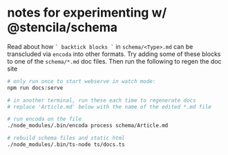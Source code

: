 # notes for experimenting w/ @stencila/schema

Read about how `` ` backtick blocks ` `` in `schema/<Type>.md` can be transcluded via `encoda` into other formats. Try adding some of these blocks to one of the `schema/*.md` doc files. Then run the following to regen the doc site

```bash
# only run once to start webserve in watch mode:
npm run docs:serve

# in another terminal, run these each time to regenerate docs
# replace 'Article.md' below with the name of the edited *.md file

# run encoda on the file
./node_modules/.bin/encoda process schema/Article.md

# rebuild schema files and static html
./node_modules/.bin/ts-node ts/docs.ts
```
